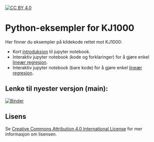 [![CC BY 4.0][cc-by-shield]][cc-by]

# Python-eksempler for KJ1000
Her finner du eksempler på kildekode rettet mot KJ1000:

* Kort [introduksjon](https://mybinder.org/v2/gh/andersle/kj1000/main?filepath=jupyter%2Fintroduksjon%2FIntroduksjon.ipynb) til jupyter notebook.
* Interaktiv jupyter notebook (kode og forklaringer) for å gjøre enkel [lineær regresjon](https://mybinder.org/v2/gh/andersle/kj1000/main?filepath=jupyter%2Fregresjon%2Fregresjon.ipynb).
* Interaktiv jupyter notebook (bare kode) for å gjøre enkel [lineær regresjon](https://mybinder.org/v2/gh/andersle/kj1000/main?filepath=jupyter%2Fregresjon%2Fregresjon_kode.ipynb).

## Lenke til nyester versjon (main):
[![Binder](https://mybinder.org/badge_logo.svg)](https://mybinder.org/v2/gh/andersle/kj1000/main?filepath=jupyter)

## Lisens
Se [Creative Commons Attribution 4.0 International License][cc-by] for mer informasjon om lisensen.


[cc-by]: http://creativecommons.org/licenses/by/4.0/
[cc-by-image]: https://i.creativecommons.org/l/by/4.0/88x31.png
[cc-by-shield]: https://img.shields.io/badge/License-CC%20BY%204.0-lightgrey.svg
